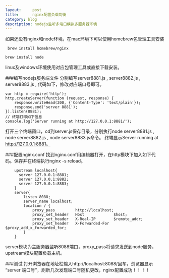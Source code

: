 ```yaml
---
layout:     post
title:      nginx配置负载均衡
category: blog
description: nodejs监听多端口模拟多服务器环境
---
```

如果还没有nginx和node环境，在mac环境下可以使用homebrew包管理工具安装

```
 brew install homebrew/nginx
```

```
brew install node
```
linux及windows环境使用对应包管理工具或直接下载安装。

###编写nodejs服务端文件
分别编写server8881.js , server8882.js , server8883.js , 代码如下，修改对应端口号即可。

```
var http = require('http');
http.createServer(function (request, response) {
    response.writeHead(200, {'Content-Type': 'text/plain'});
    response.end('server 8881');
}).listen(8881);
// 终端打印如下信息
console.log('Server running at http://127.0.0.1:8881/');
```
打开三个终端窗口，cd到server.js保存目录，分别执行node server8881.js , node server8882.js , node server8883.js命令。
终端显示Server running at http://127.0.0.1:8881。

###配置nginx.conf
找到nginx.conf用编辑器打开，在http模块下加入如下代码。保存并在终端执行nginx -s reload。

```
    upstream localhost{
      server 127.0.0.1:8881;
      server 127.0.0.1:8882;
      server 127.0.0.1:8883;
    }
    server{ 
        listen 8088; 
        server_name localhost; 
        location / { 
            proxy_pass         http://localhost; 
            proxy_set_header   Host             $host; 
            proxy_set_header   X-Real-IP        $remote_addr; 
            proxy_set_header   X-Forwarded-For  $proxy_add_x_forwarded_for; 
        } 
    }
```
server模块为主服务器监听8088端口，proxy_pass将请求发送到node服务，upstream模块配置负载主机。

###测试
打开浏览器在地址栏输入http://localhost:8088/回车，浏览器显示 “server 端口号”，刷新几次发现端口号随机更改，nginx配置成功！！！！